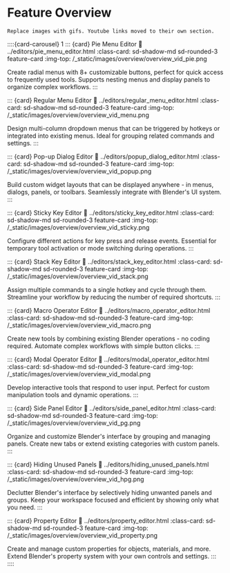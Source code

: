 # Feature Overview

```{todo}
Replace images with gifs. Youtube links moved to their own section.
```

::::{card-carousel} 1
::: {card} Pie Menu Editor
:link: ../editors/pie_menu_editor.html
:class-card: sd-shadow-md sd-rounded-3 feature-card
:img-top: /_static/images/overview/overview_vid_pie.png

Create radial menus with 8+ customizable buttons, perfect for quick access to frequently used tools. Supports nesting menus and display panels to organize complex workflows.
:::

::: {card} Regular Menu Editor
:link: ../editors/regular_menu_editor.html
:class-card: sd-shadow-md sd-rounded-3 feature-card
:img-top: /_static/images/overview/overview_vid_menu.png

Design multi-column dropdown menus that can be triggered by hotkeys or integrated into existing menus. Ideal for grouping related commands and settings.
:::

::: {card} Pop-up Dialog Editor
:link: ../editors/popup_dialog_editor.html
:class-card: sd-shadow-md sd-rounded-3 feature-card
:img-top: /_static/images/overview/overview_vid_popup.png

Build custom widget layouts that can be displayed anywhere - in menus, dialogs, panels, or toolbars. Seamlessly integrate with Blender's UI system.
:::

::: {card} Sticky Key Editor
:link: ../editors/sticky_key_editor.html
:class-card: sd-shadow-md sd-rounded-3 feature-card
:img-top: /_static/images/overview/overview_vid_sticky.png

Configure different actions for key press and release events. Essential for temporary tool activation or mode switching during operations.
:::

::: {card} Stack Key Editor
:link: ../editors/stack_key_editor.html
:class-card: sd-shadow-md sd-rounded-3 feature-card
:img-top: /_static/images/overview/overview_vid_stack.png

Assign multiple commands to a single hotkey and cycle through them. Streamline your workflow by reducing the number of required shortcuts.
:::

::: {card} Macro Operator Editor
:link: ../editors/macro_operator_editor.html
:class-card: sd-shadow-md sd-rounded-3 feature-card
:img-top: /_static/images/overview/overview_vid_macro.png

Create new tools by combining existing Blender operations - no coding required. Automate complex workflows with simple button clicks.
:::

::: {card} Modal Operator Editor
:link: ../editors/modal_operator_editor.html
:class-card: sd-shadow-md sd-rounded-3 feature-card
:img-top: /_static/images/overview/overview_vid_modal.png

Develop interactive tools that respond to user input. Perfect for custom manipulation tools and dynamic operations.
:::

::: {card} Side Panel Editor
:link: ../editors/side_panel_editor.html
:class-card: sd-shadow-md sd-rounded-3 feature-card
:img-top: /_static/images/overview/overview_vid_pg.png

Organize and customize Blender's interface by grouping and managing panels. Create new tabs or extend existing categories with custom panels.
:::

::: {card} Hiding Unused Panels
:link: ../editors/hiding_unused_panels.html
:class-card: sd-shadow-md sd-rounded-3 feature-card
:img-top: /_static/images/overview/overview_vid_hpg.png

Declutter Blender's interface by selectively hiding unwanted panels and groups. Keep your workspace focused and efficient by showing only what you need.
:::

::: {card} Property Editor
:link: ../editors/property_editor.html
:class-card: sd-shadow-md sd-rounded-3 feature-card
:img-top: /_static/images/overview/overview_vid_property.png

Create and manage custom properties for objects, materials, and more. Extend Blender's property system with your own controls and settings.
:::
::::
